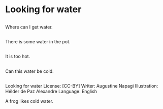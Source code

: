 # Looking for water

##
Where can I get water.

##
There is some water in the pot.

##
It is too hot.

##
Can this water be cold.

##
Looking for water
License: [CC-BY]
Writer: Augustine Napagi
Illustration: Hélder de Paz Alexandre
Language: English

A frog likes cold water.
